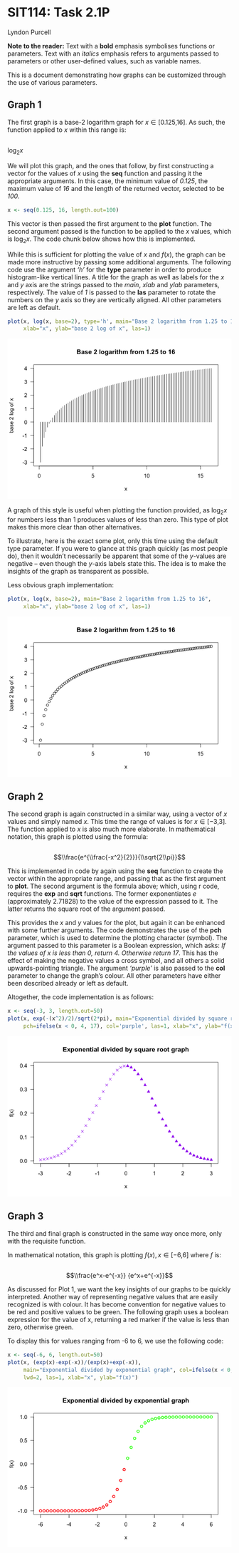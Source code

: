 SIT114: Task 2.1P
================
Lyndon Purcell

**Note to the reader:** Text with a **bold** emphasis symbolises
functions or parameters. Text with an *italics* emphasis refers to
arguments passed to parameters or other user-defined values, such as
variable names.

This is a document demonstrating how graphs can be customized through
the use of various parameters.

## Graph 1

The first graph is a base-2 logarithm graph for *x* ∈ \[0.125,16\]. As
such, the function applied to *x* within this range is:

## 
log<sub>2</sub>*x*

We will plot this graph, and the ones that follow, by first constructing
a vector for the values of *x* using the **seq** function and passing it
the appropriate arguments. In this case, the minimum value of *0.125*,
the maximum value of *16* and the length of the returned vector,
selected to be *100*.

``` r
x <- seq(0.125, 16, length.out=100)
```

This vector is then passed the first argument to the **plot** function.
The second argument passed is the function to be applied to the *x*
values, which is log<sub>2</sub>*x*. The code chunk below shows how this
is implemented.

While this is sufficient for plotting the value of *x* and *f*(*x*), the
graph can be made more instructive by passing some additional arguments.
The following code use the argument *‘h’* for the **type** parameter in
order to produce histogram-like vertical lines. A title for the graph as
well as labels for the *x* and *y* axis are the strings passed to the
*main*, *xlab* and *ylab* parameters, respectively. The value of *1* is
passed to the **las** parameter to rotate the numbers on the *y* axis so
they are vertically aligned. All other parameters are left as default.

``` r
plot(x, log(x, base=2), type='h', main="Base 2 logarithm from 1.25 to 16", 
     xlab="x", ylab="base 2 log of x", las=1)
```

![](task1_1P_files/figure-gfm/unnamed-chunk-2-1.png)<!-- -->

A graph of this style is useful when plotting the function provided, as
log<sub>2</sub>*x* for numbers less than 1 produces values of less than
zero. This type of plot makes this more clear than other alternatives.

To illustrate, here is the exact some plot, only this time using the
default type parameter. If you were to glance at this graph quickly (as
most people do), then it wouldn’t necessarily be apparent that some of
the *y*-values are negative – even though the *y*-axis labels state
this. The idea is to make the insights of the graph as transparent as
possible.

Less obvious graph implementation:

``` r
plot(x, log(x, base=2), main="Base 2 logarithm from 1.25 to 16", 
     xlab="x", ylab="base 2 log of x", las=1)
```

![](task1_1P_files/figure-gfm/unnamed-chunk-3-1.png)<!-- -->

## Graph 2

The second graph is again constructed in a similar way, using a vector
of *x* values and simply named *x*. This time the range of values is for
*x* ∈ \[−3,3\]. The function applied to *x* is also much more elaborate.
In mathematical notation, this graph is plotted using the formula:

## 
$$\\frac{e^{\\frac{-x^2}{2}}}{\\sqrt{2\\pi}}$$

This is implemented in code by again using the **seq** function to
create the vector within the appropriate range, and passing that as the
first argument to **plot**. The second argument is the formula above;
which, using r code, requires the **exp** and **sqrt** functions. The
former exponentiates *e* (approximately 2.71828) to the value of the
expression passed to it. The latter returns the square root of the
argument passed.

This provides the *x* and *y* values for the plot, but again it can be
enhanced with some further arguments. The code demonstrates the use of
the **pch** parameter, which is used to determine the plotting character
(symbol). The argument passed to this parameter is a Boolean expression,
which asks: *If the values of *x* is less than 0, return 4. Otherwise
return 17*. This has the effect of making the negative values a cross
symbol, and all others a solid upwards-pointing triangle. The argument
*‘purple’* is also passed to the **col** parameter to change the graph’s
colour. All other parameters have either been described already or left
as default.

Altogether, the code implementation is as follows:

``` r
x <- seq(-3, 3, length.out=50)
plot(x, exp(-(x^2)/2)/sqrt(2*pi), main="Exponential divided by square root graph", 
     pch=ifelse(x < 0, 4, 17), col='purple', las=1, xlab="x", ylab="f(x)")
```

![](task1_1P_files/figure-gfm/unnamed-chunk-4-1.png)<!-- -->

## Graph 3

The third and final graph is constructed in the same way once more, only
with the requisite function.

In mathematical notation, this graph is plotting
*f*(*x*), *x* ∈ \[−6,6\] where *f* is:

## 
$$\\frac{e^x-e^{-x}} {e^x+e^{-x}}$$

As discussed for Plot 1, we want the key insights of our graphs to be
quickly interpreted. Another way of representing negative values that
are easily recognized is with colour. It has become convention for
negative values to be red and positive values to be green. The following
graph uses a boolean expression for the value of x, returning a red
marker if the value is less than zero, otherwise green.

To display this for values ranging from -6 to 6, we use the following
code:

``` r
x <- seq(-6, 6, length.out=50)
plot(x, (exp(x)-exp(-x))/(exp(x)+exp(-x)), 
     main="Exponential divided by exponential graph", col=ifelse(x < 0, "red", "green"), 
     lwd=2, las=1, xlab="x", ylab="f(x)")
```

![](task1_1P_files/figure-gfm/unnamed-chunk-5-1.png)<!-- -->
